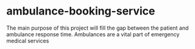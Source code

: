 # ambulance-booking-service
The main purpose of this project will fill the gap between the patient and ambulance response time. Ambulances are a vital part of emergency medical services

